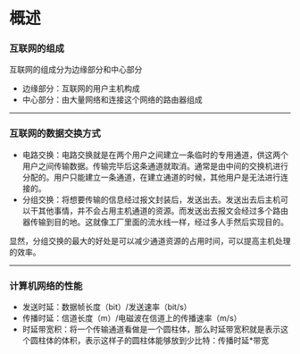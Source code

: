 # 概述

### 互联网的组成

互联网的组成分为边缘部分和中心部分

- 边缘部分：互联网的用户主机构成
- 中心部分：由大量网络和连接这个网络的路由器组成

****

### 互联网的数据交换方式

- 电路交换：电路交换就是在两个用户之间建立一条临时的专用通道，供这两个用户之间传输数据。传输完毕后这条通道就取消。通常是由中间的交换机进行分配的。用户只能建立一条通道，在建立通道的时候，其他用户是无法进行连接的。
- 分组交换：将想要传输的信息经过报文封装后，发送出去。发送出去后主机可以干其他事情，并不会占用主机通道的资源。而发送出去报文会经过多个路由器传输到目的地。这就像工厂里面的流水线一样，经过多人手然后实现目的。

显然，分组交换的最大的好处是可以减少通道资源的占用时间，可以提高主机处理的效率。

****

### 计算机网络的性能

- 发送时延：数据帧长度（bit）/发送速率（bit/s）
- 传播时延：信道长度（m）/电磁波在信道上的传播速率（m/s）
- 时延带宽积：将一个传输通道看做是一个圆柱体，那么时延带宽积就是表示这个圆柱体的体积，表示这样子的圆柱体能够放到少比特：传播时延*带宽